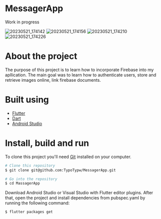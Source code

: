 # MessagerApp
Work in progress

![20230521_174142](https://github.com/TypoTypw/MessagerApp/assets/98804795/214ae15a-e27d-4110-a78c-d13572d2a4e5) 
![20230521_174156](https://github.com/TypoTypw/MessagerApp/assets/98804795/04e23d25-7576-431e-be3f-77c0352e5ab2)
![20230521_174210](https://github.com/TypoTypw/MessagerApp/assets/98804795/f3fd3634-cd3e-4b93-a477-b43c5118e8df)
![20230521_174226](https://github.com/TypoTypw/MessagerApp/assets/98804795/3f90faa0-cff0-4af6-8a13-0bda387cde6e)


# About the project
The purpose of this project is to learn how to incorporate Firebase into my apllication. The main goal was to learn how to authenticate users, store and retrieve images online, link firebase documents. 

# Built using
* [Flutter](https://flutter.dev/)
* [Dart](https://dart.dev/)
* [Android Studio](https://developer.android.com/studio/install?gclsrc=ds&gclsrc=ds)

# Install, build and run
To clone this project you'll need [Git](https://git-scm.com/) installed on your computer.

```sh
# Clone this repository
$ git clone git@github.com:TypoTypw/MessagerApp.git

# Go into the repository
$ cd MassagerApp

```
Download Android Studio or Visual Studio with Flutter editor plugins. After that, open the project and install dependencies from pubspec.yaml by running the following command:
```
$ flutter packages get
```
